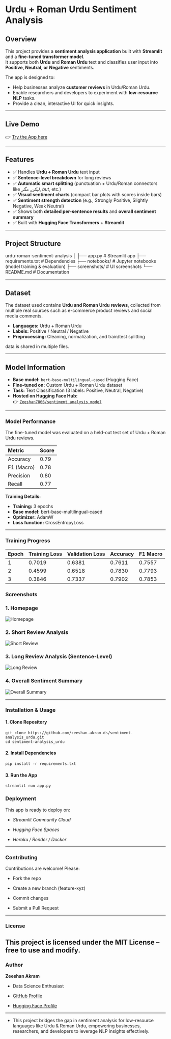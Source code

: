 # Urdu + Roman Urdu Sentiment Analysis  

## Overview  
This project provides a **sentiment analysis application** built with **Streamlit** and a **fine-tuned transformer model**.  
It supports both **Urdu** and **Roman Urdu** text and classifies user input into **Positive, Neutral, or Negative** sentiments.  

The app is designed to:  
- Help businesses analyze **customer reviews** in Urdu/Roman Urdu.  
- Enable researchers and developers to experiment with **low-resource NLP** tasks.  
- Provide a clean, interactive UI for quick insights.  

---

## Live Demo  
👉 [Try the App here](https://sentiment-analysis-urdu-qknxhruwdscwtc3j5eu6tl.streamlit.app/)  

---

## Features  
- ✅ Handles **Urdu + Roman Urdu** text input  
- ✅ **Sentence-level breakdown** for long reviews  
- ✅ **Automatic smart splitting** (punctuation + Urdu/Roman connectors like *لیکن*, *مگر*, *but*, etc.)  
- ✅ **Visual sentiment charts** (compact bar plots with scores inside bars)  
- ✅ **Sentiment strength detection** (e.g., Strongly Positive, Slightly Negative, Weak Neutral)  
- ✅ Shows both **detailed per-sentence results** and **overall sentiment summary**  
- ✅ Built with **Hugging Face Transformers** + **Streamlit**  

---

## Project Structure 
urdu-roman-sentiment-analysis
│
├── app.py # Streamlit app 
├── requirements.txt # Dependencies 
├── notebooks/ # Jupyter notebooks (model training & evaluation) 
├── screenshots/ # UI screenshots 
└── README.md # Documentation 

---

## Dataset  
The dataset used contains **Urdu and Roman Urdu reviews**, collected from multiple real sources such as e-commerce product reviews and social media comments.  

- **Languages:** Urdu + Roman Urdu  
- **Labels:** Positive / Neutral / Negative  
- **Preprocessing:** Cleaning, normalization, and train/test splitting  

data is shared in multiple files.

---

## Model Information  
- **Base model:** `bert-base-multilingual-cased` (Hugging Face)  
- **Fine-tuned on:** Custom Urdu + Roman Urdu dataset  
- **Task:** Text Classification (3 labels: Positive, Neutral, Negative)  
- **Hosted on Hugging Face Hub:**  
  👉 [`Zeeshan7866/sentiment_analysis_model`](https://huggingface.co/Zeeshan7866/sentiment_analysis_model)
  
---
### Model Performance

The fine-tuned model was evaluated on a held-out test set of Urdu + Roman Urdu reviews.

| Metric | Score |
| :--- | :--- |
| Accuracy | 0.79 |
| F1 (Macro) | 0.78 |
| Precision | 0.80 |
| Recall | 0.77 |

**Training Details:**

* **Training:** 3 epochs
* **Base model:** bert-base-multilingual-cased
* **Optimizer:** AdamW
* **Loss function:** CrossEntropyLoss

---

### Training Progress

| Epoch | Training Loss | Validation Loss | Accuracy | F1 Macro |
| :--- | :--- | :--- | :--- | :--- |
| 1 | 0.7019 | 0.6381 | 0.7611 | 0.7557 |
| 2 | 0.4599 | 0.6518 | 0.7830 | 0.7793 |
| 3 | 0.3846 | 0.7337 | 0.7902 | 0.7853 |

### Screenshots
### 1. Homepage  
![Homepage](Screenshots/app_interface.png)  

### 2. Short Review Analysis  
![Short Review](Screenshots/prediction_example.png)  

### 3. Long Review Analysis (Sentence-Level)  
![Long Review](Screenshots/long_pred_flow.png)  

### 4. Overall Sentiment Summary  
![Overall Summary](Screenshots/long_text_prediction.png)  

---

### Installation & Usage
#### 1. Clone Repository
```
git clone https://github.com/zeeshan-akram-ds/sentiment-analysis_urdu.git
cd sentiment-analysis_urdu
```
#### 2. Install Dependencies
```
pip install -r requirements.txt
```
#### 3. Run the App
```
streamlit run app.py
```
### Deployment

This app is ready to deploy on:

- *Streamlit Community Cloud*

- *Hugging Face Spaces*

- *Heroku / Render / Docker*
---
### Contributing

Contributions are welcome! Please:

- Fork the repo

- Create a new branch (feature-xyz)

- Commit changes

- Submit a Pull Request
---
### License

This project is licensed under the MIT License – free to use and modify.
---
### Author

**Zeeshan Akram**

- Data Science Enthusiast

- [GitHub Profile](https://github.com/zeeshan-akram-ds)

- [Hugging Face Profile](https://huggingface.co/Zeeshan7866)
---
- This project bridges the gap in sentiment analysis for low-resource languages like Urdu & Roman Urdu, empowering businesses, researchers, and developers to leverage NLP insights effectively.
